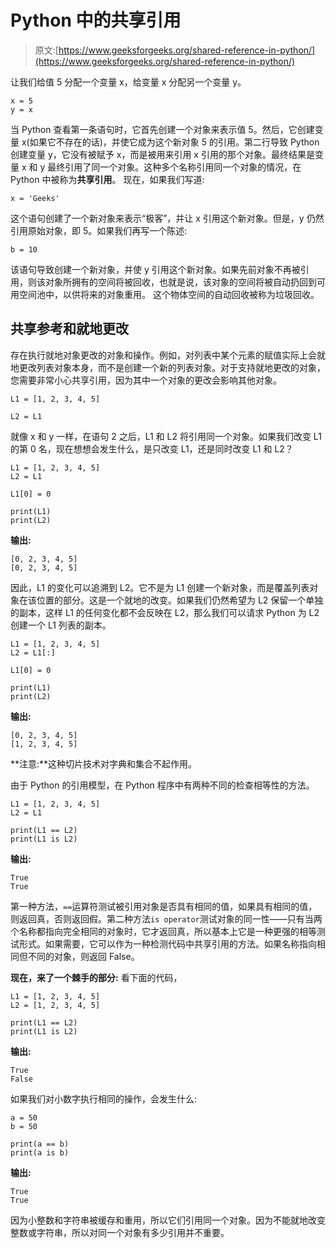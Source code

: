 # Python 中的共享引用

> 原文:[https://www.geeksforgeeks.org/shared-reference-in-python/](https://www.geeksforgeeks.org/shared-reference-in-python/)

让我们给值 5 分配一个变量 x，给变量 x 分配另一个变量 y。

```
x = 5
y = x
```

当 Python 查看第一条语句时，它首先创建一个对象来表示值 5。然后，它创建变量 x(如果它不存在的话)，并使它成为这个新对象 5 的引用。第二行导致 Python 创建变量 y，它没有被赋予 x，而是被用来引用 x 引用的那个对象。最终结果是变量 x 和 y 最终引用了同一个对象。这种多个名称引用同一个对象的情况，在 Python 中被称为**共享引用**。
现在，如果我们写道:

```
x = 'Geeks'
```

这个语句创建了一个新对象来表示“极客”，并让 x 引用这个新对象。但是，y 仍然引用原始对象，即 5。如果我们再写一个陈述:

```
b = 10
```

该语句导致创建一个新对象，并使 y 引用这个新对象。如果先前对象不再被引用，则该对象所拥有的空间将被回收，也就是说，该对象的空间将被自动扔回到可用空间池中，以供将来的对象重用。
这个物体空间的自动回收被称为垃圾回收。

## 共享参考和就地更改

存在执行就地对象更改的对象和操作。例如，对列表中某个元素的赋值实际上会就地更改列表对象本身，而不是创建一个新的列表对象。对于支持就地更改的对象，您需要非常小心共享引用，因为其中一个对象的更改会影响其他对象。

```
L1 = [1, 2, 3, 4, 5]

L2 = L1
```

就像 x 和 y 一样，在语句 2 之后，L1 和 L2 将引用同一个对象。如果我们改变 L1 的第 0 名，现在想想会发生什么，是只改变 L1，还是同时改变 L1 和 L2？

```
L1 = [1, 2, 3, 4, 5]
L2 = L1

L1[0] = 0

print(L1)
print(L2)
```

**输出:**

```
[0, 2, 3, 4, 5]
[0, 2, 3, 4, 5]
```

因此，L1 的变化可以追溯到 L2。它不是为 L1 创建一个新对象，而是覆盖列表对象在该位置的部分。这是一个就地的改变。如果我们仍然希望为 L2 保留一个单独的副本，这样 L1 的任何变化都不会反映在 L2，那么我们可以请求 Python 为 L2 创建一个 L1 列表的副本。

```
L1 = [1, 2, 3, 4, 5]
L2 = L1[:]

L1[0] = 0

print(L1)
print(L2)
```

**输出:**

```
[0, 2, 3, 4, 5]
[1, 2, 3, 4, 5]
```

**注意:**这种切片技术对字典和集合不起作用。

由于 Python 的引用模型，在 Python 程序中有两种不同的检查相等性的方法。

```
L1 = [1, 2, 3, 4, 5]
L2 = L1

print(L1 == L2)
print(L1 is L2)
```

**输出:**

```
True
True
```

第一种方法，`==`运算符测试被引用对象是否具有相同的值，如果具有相同的值，则返回真，否则返回假。第二种方法`is operator`测试对象的同一性——只有当两个名称都指向完全相同的对象时，它才返回真，所以基本上它是一种更强的相等测试形式。如果需要，它可以作为一种检测代码中共享引用的方法。如果名称指向相同但不同的对象，则返回 False。

**现在，来了一个棘手的部分:**
看下面的代码，

```
L1 = [1, 2, 3, 4, 5]
L2 = [1, 2, 3, 4, 5]

print(L1 == L2)
print(L1 is L2)
```

**输出:**

```
True
False
```

如果我们对小数字执行相同的操作，会发生什么:

```
a = 50
b = 50

print(a == b)
print(a is b)
```

**输出:**

```
True
True
```

因为小整数和字符串被缓存和重用，所以它们引用同一个对象。因为不能就地改变整数或字符串，所以对同一个对象有多少引用并不重要。